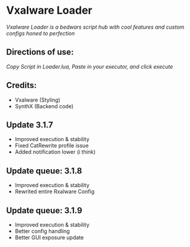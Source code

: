 # Vxalware Loader
*Vxalware Loader is a bedwars script hub with cool features and custom configs honed to perfection*
## Directions of use:
*Copy Script in Loader.lua, Paste in your executor, and click execute*
## Credits:
- Vxalware (Styling)
- SynthX (Backend code)
## Update 3.1.7
- Improved execution & stability
- Fixed CatRewrite profile issue
- Added notification lower (i think)
## Update queue: 3.1.8
- Improved execution & stability
- Rewrited entire Rxalware Config
## Update queue: 3.1.9
- Improved execution & stability
- Better config handling
- Better GUI exposure update
